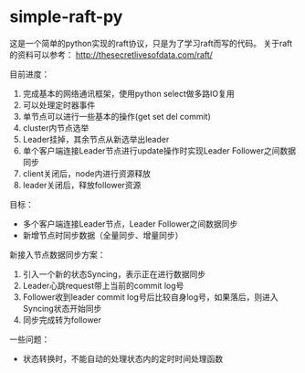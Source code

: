# simple-raft-py
这是一个简单的python实现的raft协议，只是为了学习raft而写的代码。
关于raft的资料可以参考：
http://thesecretlivesofdata.com/raft/

目前进度：

1. 完成基本的网络通讯框架，使用python select做多路IO复用
2. 可以处理定时器事件
3. 单节点可以进行一些基本的操作(get  set  del  commit)
4. cluster内节点选举
5. Leader挂掉，其余节点从新选举出leader
6. 单个客户端连接Leader节点进行update操作时实现Leader Follower之间数据同步
7. client关闭后，node内进行资源释放
8. leader关闭后，释放follower资源

目标：
* 多个客户端连接Leader节点，Leader Follower之间数据同步
* 新增节点时同步数据（全量同步、增量同步）

新接入节点数据同步方案：

1. 引入一个新的状态Syncing，表示正在进行数据同步
2. Leader心跳request带上当前的commit log号
3. Follower收到leader commit log号后比较自身log号，如果落后，则进入Syncing状态开始同步
4. 同步完成转为follower

一些问题：
* 状态转换时，不能自动的处理状态内的定时时间处理函数
